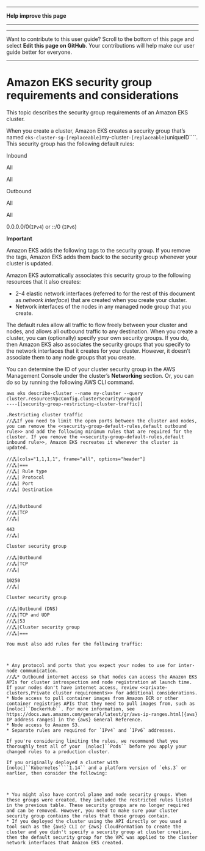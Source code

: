 --------

 **Help improve this page** 

--------

--------

Want to contribute to this user guide? Scroll to the bottom of this page and select **Edit this page on GitHub**\. Your contributions will help make our user guide better for everyone\.

--------

# Amazon EKS security group requirements and considerations<a name="sec-group-reqs"></a>

This topic describes the security group requirements of an Amazon EKS cluster\. 

When you create a cluster, Amazon EKS creates a security group that’s named `eks-cluster-sg-[replaceable]`my\-cluster`-[replaceable]`uniqueID````\. This security group has the following default rules:

Inbound

All

All

Outbound

All

All

0\.0\.0\.0/0\(`IPv4`\) or ::/0 \(`IPv6`\)

**Important**  

Amazon EKS adds the following tags to the security group\. If you remove the tags, Amazon EKS adds them back to the security group whenever your cluster is updated\.

Amazon EKS automatically associates this security group to the following resources that it also creates:
+ 2–4 elastic network interfaces \(referred to for the rest of this document as *network interface*\) that are created when you create your cluster\.
+ Network interfaces of the nodes in any managed node group that you create\.

The default rules allow all traffic to flow freely between your cluster and nodes, and allows all outbound traffic to any destination\. When you create a cluster, you can \(optionally\) specify your own security groups\. If you do, then Amazon EKS also associates the security groups that you specify to the network interfaces that it creates for your cluster\. However, it doesn’t associate them to any node groups that you create\.

You can determine the ID of your cluster security group in the AWS Management Console under the cluster’s **Networking** section\. Or, you can do so by running the following AWS CLI command\.

```
aws eks describe-cluster --name my-cluster --query cluster.resourcesVpcConfig.clusterSecurityGroupId
----[[security-group-restricting-cluster-traffic]]

.Restricting cluster traffic
//⁂If you need to limit the open ports between the cluster and nodes, you can remove the <<security-group-default-rules,default outbound rule>> and add the following minimum rules that are required for the cluster. If you remove the <<security-group-default-rules,default inbound rule>>, Amazon EKS recreates it whenever the cluster is updated.

//⁂[cols="1,1,1,1", frame="all", options="header"]
//⁂|===
//⁂| Rule type
//⁂| Protocol
//⁂| Port
//⁂| Destination


//⁂|Outbound
//⁂|TCP
//⁂|

443
//⁂|

Cluster security group

//⁂|Outbound
//⁂|TCP
//⁂|

10250
//⁂|

Cluster security group

//⁂|Outbound (DNS)
//⁂|TCP and UDP
//⁂|53
//⁂|Cluster security group
//⁂|===

You must also add rules for the following traffic:



* Any protocol and ports that you expect your nodes to use for inter-node communication.
//⁂* Outbound internet access so that nodes can access the Amazon EKS APIs for cluster introspection and node registration at launch time. If your nodes don't have internet access, review <<private-clusters,Private cluster requirements>> for additional considerations.
* Node access to pull container images from Amazon ECR or other container registries APIs that they need to pull images from, such as [noloc]``DockerHub``. For more information, see  https://docs.aws.amazon.com/general/latest/gr/aws-ip-ranges.html[{aws} IP address ranges] in the {aws} General Reference.
* Node access to Amazon S3.
* Separate rules are required for `IPv4` and `IPv6` addresses.

If you're considering limiting the rules, we recommend that you thoroughly test all of your  [noloc]``Pods`` before you apply your changed rules to a production cluster.

If you originally deployed a cluster with [noloc]``Kubernetes````1.14`` and a platform version of `eks.3` or earlier, then consider the following:



* You might also have control plane and node security groups. When these groups were created, they included the restricted rules listed in the previous table. These security groups are no longer required and can be removed. However, you need to make sure your cluster security group contains the rules that those groups contain.
* If you deployed the cluster using the API directly or you used a tool such as the {aws} CLI or {aws} CloudFormation to create the cluster and you didn't specify a security group at cluster creation, then the default security group for the VPC was applied to the cluster network interfaces that Amazon EKS created.
```